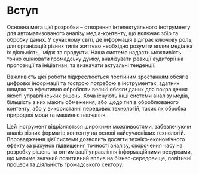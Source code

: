 # Вступ

Основна мета цієї розробки – створення інтелектуального інструменту для автоматизованого аналізу медіа-контенту, що включає збір та обробку даних. У сучасному світі, де інформація відіграє ключову роль, для організацій різних типів життєво необхідно розуміти вплив медіа на їх діяльність, імідж та продукти. Наша система надасть можливість точно оцінювати громадську думку, аналізувати реакції аудиторії на пропозиції та ініціативи, та визначати актуальні тенденції.

Важливість цієї роботи підкреслюється постійним зростанням обсягів цифрової інформації та гострою потребою в інструментах, здатних швидко та ефективно обробляти великі обсяги даних для покращення якості управлінських рішень. Хоча існують інші системи аналізу медіа, більшість з них мають обмеження, або щодо типів оброблюваного контенту, або у використанні передових технологій, таких як обробка природної мови та машинне навчання.

Цей інструмент відрізняється широкими можливостями, забезпечуючи аналіз різних форматів контенту на основі найсучасніших технологій. Впровадження цієї системи дозволить досягти техніко-економічного ефекту за рахунок підвищення точності аналізу, скорочення часу на розробку рішень та оптимізації управління інформаційними ресурсами, що матиме значний позитивний вплив на бізнес-середовище, політичні процеси та діяльність громадського сектору.